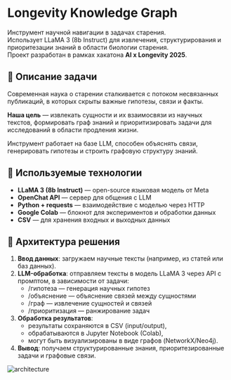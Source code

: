 # Longevity Knowledge Graph

Инструмент научной навигации в задачах старения.  
Использует LLaMA 3 (8b Instruct) для извлечения, структурирования и приоритезации знаний в области биологии старения.  
Проект разработан в рамках хакатона **AI x Longevity 2025**.

## 📌 Описание задачи

Современная наука о старении сталкивается с потоком несвязанных публикаций, в которых скрыты важные гипотезы, связи и факты.

**Наша цель** — извлекать сущности и их взаимосвязи из научных текстов, формировать граф знаний и приоритизировать задачи для исследований в области продления жизни.

Инструмент работает на базе LLM, способен объяснять связи, генерировать гипотезы и строить графовую структуру знаний.

## 🧠 Используемые технологии

- **LLaMA 3 (8b Instruct)** — open-source языковая модель от Meta
- **OpenChat API** — сервер для общения с LLM
- **Python + requests** — взаимодействие с моделью через HTTP
- **Google Colab** — блокнот для экспериментов и обработки данных
- **CSV** — для хранения входных и выходных данных

## 🧩 Архитектура решения

1. **Ввод данных**: загружаем научные тексты (например, из статей или баз данных).
2. **LLM-обработка**: отправляем тексты в модель LLaMA 3 через API с промптом, в зависимости от задачи:
   - /гипотеза — генерация научных гипотез
   - /объяснение — объяснение связей между сущностями
   - /граф — извлечение сущностей и связей
   - /приоритизация — ранжирование задач
3. **Обработка результатов**:
   - результаты сохраняются в CSV (input/output),
   - обрабатываются в Jupyter Notebook (Colab),
   - могут быть визуализированы в виде графов (NetworkX/Neo4j).
4. **Вывод**: получаем структурированные знания, приоритезированные задачи и графовые связи.

![architecture](./architecture.png)
